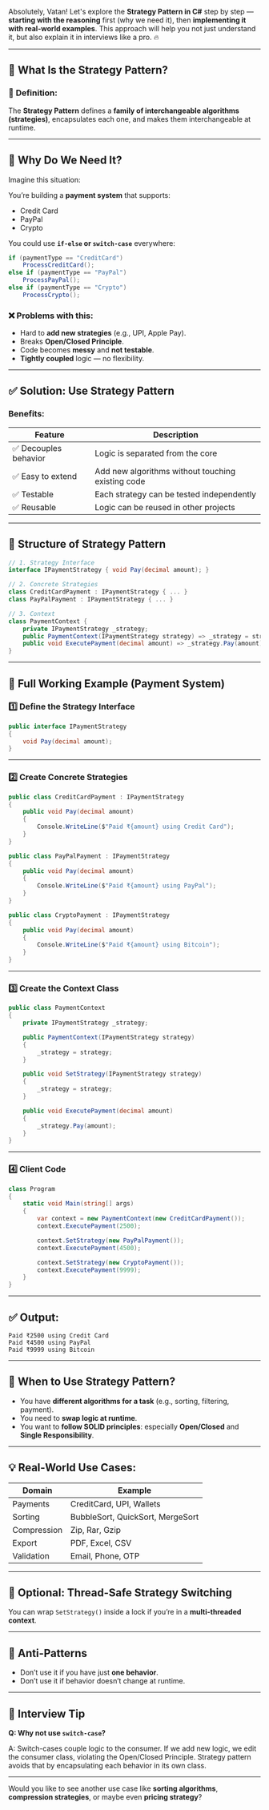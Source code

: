 Absolutely, Vatan! Let's explore the **Strategy Pattern in C#** step by step — **starting with the reasoning** first (why we need it), then **implementing it with real-world examples**. This approach will help you not just understand it, but also explain it in interviews like a pro. 🔥

---

## 🎯 What Is the Strategy Pattern?

### 📌 **Definition:**

The **Strategy Pattern** defines a **family of interchangeable algorithms (strategies)**, encapsulates each one, and makes them interchangeable at runtime.

---

## 🧠 Why Do We Need It?

Imagine this situation:

You’re building a **payment system** that supports:

* Credit Card
* PayPal
* Crypto

You could use **`if-else` or `switch-case`** everywhere:

```csharp
if (paymentType == "CreditCard")
    ProcessCreditCard();
else if (paymentType == "PayPal")
    ProcessPayPal();
else if (paymentType == "Crypto")
    ProcessCrypto();
```

### ❌ Problems with this:

* Hard to **add new strategies** (e.g., UPI, Apple Pay).
* Breaks **Open/Closed Principle**.
* Code becomes **messy** and **not testable**.
* **Tightly coupled** logic — no flexibility.

---

## ✅ Solution: Use **Strategy Pattern**

### Benefits:

| Feature              | Description                                       |
| -------------------- | ------------------------------------------------- |
| ✅ Decouples behavior | Logic is separated from the core                  |
| ✅ Easy to extend     | Add new algorithms without touching existing code |
| ✅ Testable           | Each strategy can be tested independently         |
| ✅ Reusable           | Logic can be reused in other projects             |

---

## 🧩 Structure of Strategy Pattern

```csharp
// 1. Strategy Interface
interface IPaymentStrategy { void Pay(decimal amount); }

// 2. Concrete Strategies
class CreditCardPayment : IPaymentStrategy { ... }
class PayPalPayment : IPaymentStrategy { ... }

// 3. Context
class PaymentContext {
    private IPaymentStrategy _strategy;
    public PaymentContext(IPaymentStrategy strategy) => _strategy = strategy;
    public void ExecutePayment(decimal amount) => _strategy.Pay(amount);
}
```

---

## 🧪 Full Working Example (Payment System)

### 1️⃣ Define the Strategy Interface

```csharp
public interface IPaymentStrategy
{
    void Pay(decimal amount);
}
```

---

### 2️⃣ Create Concrete Strategies

```csharp
public class CreditCardPayment : IPaymentStrategy
{
    public void Pay(decimal amount)
    {
        Console.WriteLine($"Paid ₹{amount} using Credit Card");
    }
}

public class PayPalPayment : IPaymentStrategy
{
    public void Pay(decimal amount)
    {
        Console.WriteLine($"Paid ₹{amount} using PayPal");
    }
}

public class CryptoPayment : IPaymentStrategy
{
    public void Pay(decimal amount)
    {
        Console.WriteLine($"Paid ₹{amount} using Bitcoin");
    }
}
```

---

### 3️⃣ Create the Context Class

```csharp
public class PaymentContext
{
    private IPaymentStrategy _strategy;

    public PaymentContext(IPaymentStrategy strategy)
    {
        _strategy = strategy;
    }

    public void SetStrategy(IPaymentStrategy strategy)
    {
        _strategy = strategy;
    }

    public void ExecutePayment(decimal amount)
    {
        _strategy.Pay(amount);
    }
}
```

---

### 4️⃣ Client Code

```csharp
class Program
{
    static void Main(string[] args)
    {
        var context = new PaymentContext(new CreditCardPayment());
        context.ExecutePayment(2500);

        context.SetStrategy(new PayPalPayment());
        context.ExecutePayment(4500);

        context.SetStrategy(new CryptoPayment());
        context.ExecutePayment(9999);
    }
}
```

---

## ✅ Output:

```
Paid ₹2500 using Credit Card
Paid ₹4500 using PayPal
Paid ₹9999 using Bitcoin
```

---

## 🔄 When to Use Strategy Pattern?

* You have **different algorithms for a task** (e.g., sorting, filtering, payment).
* You need to **swap logic at runtime**.
* You want to **follow SOLID principles**: especially **Open/Closed** and **Single Responsibility**.

---

## 💡 Real-World Use Cases:

| Domain      | Example                          |
| ----------- | -------------------------------- |
| Payments    | CreditCard, UPI, Wallets         |
| Sorting     | BubbleSort, QuickSort, MergeSort |
| Compression | Zip, Rar, Gzip                   |
| Export      | PDF, Excel, CSV                  |
| Validation  | Email, Phone, OTP                |

---

## 🧵 Optional: Thread-Safe Strategy Switching

You can wrap `SetStrategy()` inside a lock if you’re in a **multi-threaded context**.

---

## 🚫 Anti-Patterns

* Don’t use it if you have just **one behavior**.
* Don’t use it if behavior doesn’t change at runtime.

---

## 🧠 Interview Tip

**Q: Why not use `switch-case`?**

A: Switch-cases couple logic to the consumer. If we add new logic, we edit the consumer class, violating the Open/Closed Principle. Strategy pattern avoids that by encapsulating each behavior in its own class.

---

Would you like to see another use case like **sorting algorithms**, **compression strategies**, or maybe even **pricing strategy**?
